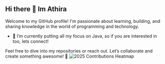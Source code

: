 ## Hi there 👋  Im Athira
Welcome to my GitHub profile! I'm passionate about learning, building, and sharing knowledge in the world of programming and technology. 

- 🌱 I’m currently putting all my focus on Java, so if you are interested in too, lets connect!
  
Feel free to dive into my repositories or reach out. Let’s collaborate and create something awesome! 🚀
![2025 Contributions Heatmap](https://ghchart.rshah.org/athirapratheep)


<!--
**athirapratheep/athirapratheep** is a ✨ _special_ ✨ repository because its `README.md` (this file) appears on your GitHub profile.

Here are some ideas to get you started:

- 🔭 I’m currently working on ...
- 🌱 I’m currently learning ...
- 👯 I’m looking to collaborate on ...
- 🤔 I’m looking for help with ...
- 💬 Ask me about ...
- 📫 How to reach me: ...
- 😄 Pronouns: ...
- ⚡ Fun fact: ...
-->
